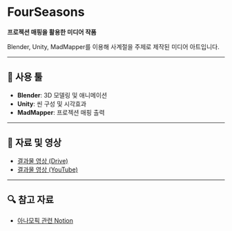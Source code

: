 # FourSeasons

**프로젝션 매핑을 활용한 미디어 작품**

Blender, Unity, MadMapper를 이용해 사계절을 주제로 제작된 미디어 아트입니다.  

---

## 🔧 사용 툴  
- **Blender**: 3D 모델링 및 애니메이션  
- **Unity**: 씬 구성 및 시각효과  
- **MadMapper**: 프로젝션 매핑 출력

---

## 📄 자료 및 영상  
- [결과물 영상 (Drive)](https://drive.google.com/file/d/1XljlmIJ9RaE212VBcE6cLzGSM-I_I4Vo/view?usp=drive_link)  
- [결과물 영상 (YouTube)](https://youtu.be/tkhlJgrF7c8)

---

## 🔍 참고 자료  
- [아나모픽 관련 Notion](https://www.notion.so/Anamorphic-1544b04e10ea80e69f7cc01acfe38713)

